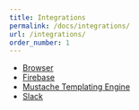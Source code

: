 ```yaml
---
title: Integrations
permalink: /docs/integrations/
url: /integrations/
order_number: 1
---
```

* [Browser](/docs/integrations/#browser)
* [Firebase](/docs/integrations/#firebase)
* [Mustache Templating Engine](/docs/integrations/#mustache)
* [Slack](/docs/integrations/#slack)

